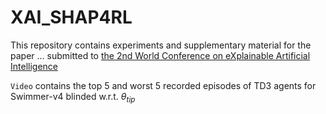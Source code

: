 # XAI_SHAP4RL

This repository contains experiments and supplementary material for the paper ... submitted to [the 2nd World Conference on eXplainable Artificial Intelligence](https://xaiworldconference.com/2024/)

`Video` contains the top 5 and worst 5 recorded episodes of TD3 agents for Swimmer-v4 blinded w.r.t. $\theta_{tip}$
